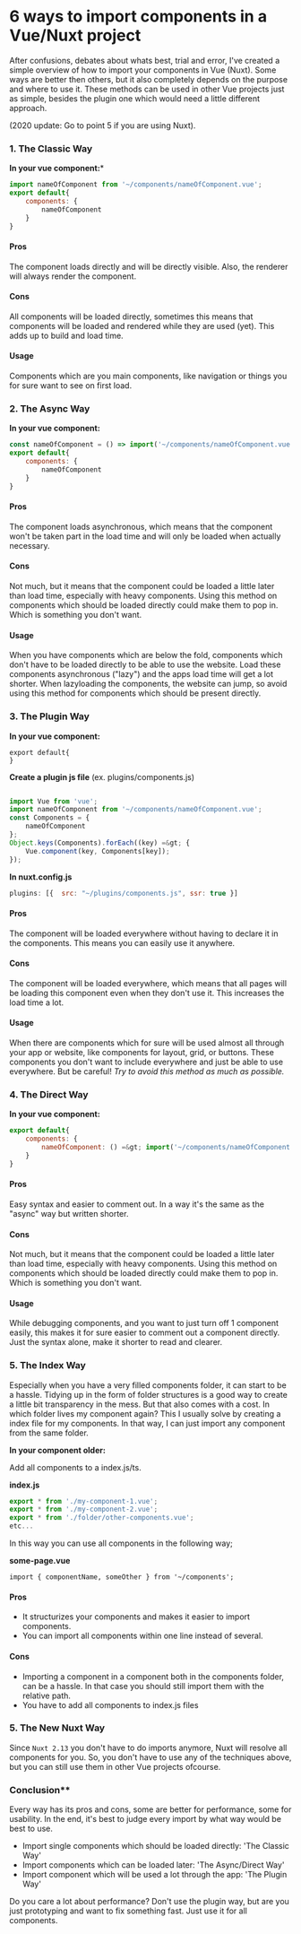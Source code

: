 # 6 ways to import components in a Vue/Nuxt project

After confusions, debates about whats best, trial and error, I've created a simple overview of how to import your components in Vue (Nuxt). Some ways are better then others, but it also completely depends on the purpose and where to use it.
These methods can be used in other Vue projects just as simple, besides the plugin one which would need a little different approach.

(2020 update: Go to point 5 if you are using Nuxt).

### 1. The Classic Way

**In your vue component:***

```js
import nameOfComponent from '~/components/nameOfComponent.vue';
export default{
    components: {
        nameOfComponent
    }
}
```
#### Pros

The component loads directly and will be directly visible. Also, the renderer will always render the component.

#### Cons

All components will be loaded directly, sometimes this means that components will be loaded and rendered while they are used (yet). This adds up to build and load time.

#### Usage

Components which are you main components, like navigation or things you for sure want to see on first load.

### 2. The Async Way

**In your vue component:**

```js
const nameOfComponent = () => import('~/components/nameOfComponent.vue');
export default{
    components: {
        nameOfComponent
    }
}
```

#### Pros

The component loads asynchronous, which means that the component won't be taken part in the load time and will only be loaded when actually necessary.

#### Cons

Not much, but it means that the component could be loaded a little later than load time, especially with heavy components. Using this method on components which should be loaded directly could make them to pop in. Which is something you don't want.

#### Usage

When you have components which are below the fold, components which don't have to be loaded directly to be able to use the website. Load these components asynchronous ("lazy") and the apps load time will get a lot shorter. When lazyloading the components, the website can jump, so avoid using this method for components which should be present directly.


### 3. The Plugin Way

**In your vue component:**


```
export default{
}
```

**Create a plugin js file** (ex. plugins/components.js)

```js

import Vue from 'vue';
import nameOfComponent from '~/components/nameOfComponent.vue';
const Components = {
    nameOfComponent
};
Object.keys(Components).forEach((key) =&gt; {
    Vue.component(key, Components[key]);
});
```

**In nuxt.config.js**

```js
plugins: [{  src: "~/plugins/components.js", ssr: true }]
```

#### Pros

The component will be loaded everywhere without having to declare it in the components. This means you can easily use it anywhere.

#### Cons

The component will be loaded everywhere, which means that all pages will be loading this component even when they don't use it. This increases the load time a lot.

#### Usage

When there are components which for sure will be used almost all through your app or website, like components for layout, grid, or buttons. These components you don't want to include everywhere and just be able to use everywhere. But be careful! <em>Try to avoid this method as much as possible.</em>

### 4. The Direct Way

**In your vue component:**

```js
export default{
    components: {
        nameOfComponent: () =&gt; import('~/components/nameOfComponent.vue');
    }
}
```

#### Pros

Easy syntax and easier to comment out. In a way it's the same as the "async" way but written shorter.

#### Cons

Not much, but it means that the component could be loaded a little later than load time, especially with heavy components. Using this method on components which should be loaded directly could make them to pop in. Which is something you don't want.

#### Usage

While debugging components, and you want to just turn off 1 component easily, this makes it for sure easier to comment out a component directly. Just the syntax alone,  make it shorter to read and clearer.


### 5. The Index Way

Especially when you have a very filled components folder, it can start to be a hassle. Tidying up in the form of folder structures is a good way to create a little bit transparency in the mess. But that also comes with a cost. In which folder lives my component again?
This I usually solve by creating a index file for my components. In that way, I can just import any component from the same folder.


**In your component older:**

Add all components to a index.js/ts.

**index.js**

```js
export * from './my-component-1.vue';
export * from './my-component-2.vue';
export * from './folder/other-components.vue';
etc...
```
In this way you can use all components in the following way;

**some-page.vue**
```
import { componentName, someOther } from '~/components';
```

#### Pros

- It structurizes your components and makes it easier to import components. 
- You can import all components within one line instead of several. 

#### Cons

- Importing a component in a component both in the components folder, can be a hassle. In that case you should still import them with the relative path.
- You have to add all components to index.js files

### 5. The New Nuxt Way

Since `Nuxt 2.13` you don't have to do imports anymore, Nuxt will resolve all components for you. So, you don't have to use any of the techniques above, but you can still use them in other Vue projects ofcourse.


### Conclusion**

Every way has its pros and cons, some are better for performance, some for usability. In the end, it's best to judge every import by what way would be best to use.

- Import single components which should be loaded directly: 'The Classic Way'
- Import components which can be loaded later: 'The Async/Direct Way'
- Import component which will be used a lot through the app: 'The Plugin Way'

Do you care a lot about performance? Don't use the plugin way, but are you just prototyping and want to fix something fast. Just use it for all components.

